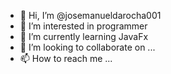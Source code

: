 - 👋 Hi, I’m @josemanueldarocha001
- 👀 I’m interested in programmer
- 🌱 I’m currently learning JavaFx
- 💞️ I’m looking to collaborate on ...
- 📫 How to reach me ...

<!---
josemanueldarocha001/josemanueldarocha001 is a ✨ special ✨ repository because its `README.md` (this file) appears on your GitHub profile.
You can click the Preview link to take a look at your changes.
--->

